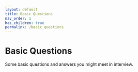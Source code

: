 ```yaml
---
layout: default
title: Basic Questions
nav_order: 1
has_children: true
permalink: /basic_questions
---
```


# Basic Questions

Some basic questions and answers you might meet in interview.